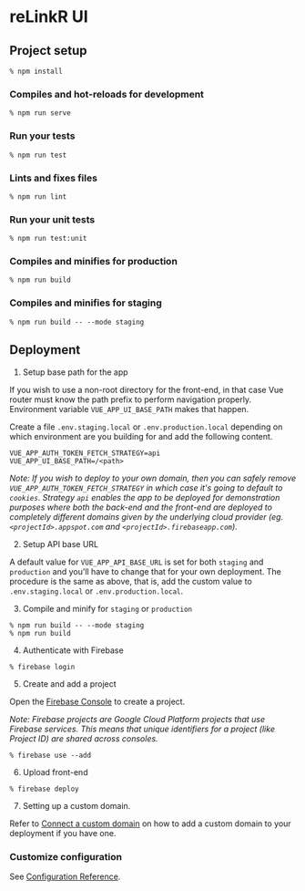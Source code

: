 # reLinkR UI

## Project setup
```
% npm install
```

### Compiles and hot-reloads for development
```
% npm run serve
```

### Run your tests
```
% npm run test
```

### Lints and fixes files
```
% npm run lint
```

### Run your unit tests
```
% npm run test:unit
```

### Compiles and minifies for production
```
% npm run build
```
### Compiles and minifies for staging

```
% npm run build -- --mode staging
```

## Deployment

1. Setup base path for the app

If you wish to use a non-root directory for the front-end, in that case Vue router must know the
path prefix to perform navigation properly. Environment variable `VUE_APP_UI_BASE_PATH` makes that
happen.

Create a file `.env.staging.local` or `.env.production.local` depending on which environment are you
building for and add the following content.

```
VUE_APP_AUTH_TOKEN_FETCH_STRATEGY=api
VUE_APP_UI_BASE_PATH=/<path>
```

_Note: If you wish to deploy to your own domain, then you can safely remove
`VUE_APP_AUTH_TOKEN_FETCH_STRATEGY` in which case it's going to default to `cookies`. Strategy `api`
enables the app to be deployed for demonstration purposes where both the back-end and the front-end
are deployed to completely different domains given by the underlying cloud provider
(eg. `<projectId>.appspot.com` and `<projectId>.firebaseapp.com`)._

2. Setup API base URL

A default value for `VUE_APP_API_BASE_URL` is set for both `staging` and `production` and you'll
have to change that for your own deployment. The procedure is the same as above, that is, add the
custom value to `.env.staging.local` or `.env.production.local`.

3. Compile and minify for `staging` or `production`

```
% npm run build -- --mode staging
% npm run build
```

4. Authenticate with Firebase

```
% firebase login
```

5. Create and add a project

Open the [Firebase Console](https://console.firebase.google.com) to create a project.

_Note: Firebase projects are Google Cloud Platform projects that use Firebase services. This means
that unique identifiers for a project (like Project ID) are shared across consoles._

```
% firebase use --add
```

6. Upload front-end

```
% firebase deploy
```

7. Setting up a custom domain.

Refer to [Connect a custom domain](https://firebase.google.com/docs/hosting/custom-domain) on how to
add a custom domain to your deployment if you have one.

### Customize configuration
See [Configuration Reference](https://cli.vuejs.org/config/).
